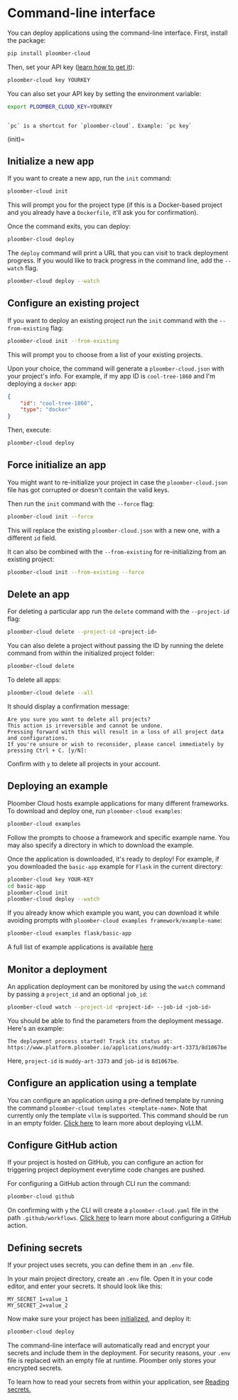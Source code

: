 # Command-line interface

You can deploy applications using the command-line interface. First, install the package:

```sh
pip install ploomber-cloud
```

Then, set your API key ([learn how to get it](../quickstart/apikey.md)):

```sh
ploomber-cloud key YOURKEY
```

You can also set your API key by setting the environment variable:

```sh
export PLOOMBER_CLOUD_KEY=YOURKEY
```

```{tip}

`pc` is a shortcut for `ploomber-cloud`. Example: `pc key`
```

(init)=
## Initialize a new app

If you want to create a new app, run the `init` command:

```sh
ploomber-cloud init
```

This will prompt you for the project type (if this is a Docker-based project and you already have a `Dockerfile`, it'll ask you for confirmation).

Once the command exits, you can deploy:

```sh
ploomber-cloud deploy
```

The `deploy` command will print a URL that you can visit to track deployment progress. If you would like to track progress in the command line,
add the `--watch` flag.

```sh
ploomber-cloud deploy --watch
```

## Configure an existing project

If you want to deploy an existing project run the `init` command with the `--from-existing` flag:

```sh
ploomber-cloud init --from-existing
```

This will prompt you to choose from a list of your existing projects.

Upon your choice, the command will generate a `ploomber-cloud.json` with your project's info. For example, if my app ID is `cool-tree-1860` and I'm deploying a `docker` app:


```json
{
    "id": "cool-tree-1860",
    "type": "docker"
}
```

Then, execute:


```sh
ploomber-cloud deploy
```

## Force initialize an app

You might want to re-initialize your project in case the `ploomber-cloud.json` file has got corrupted or doesn't contain the valid keys.

Then run the `init` command with the `--force` flag:

```sh
ploomber-cloud init --force
```

This will replace the existing `ploomber-cloud.json` with a new one, with a different `id` field.

It can also be combined with the `--from-existing` for re-initializing from an existing project:

```sh
ploomber-cloud init --from-existing --force
```

## Delete an app

For deleting a particular app run the `delete` command with the `--project-id` flag:

```sh 
ploomber-cloud delete --project-id <project-id>
```

You can also delete a project without passing the ID by running the delete command from within the initialized project folder:

```sh 
ploomber-cloud delete
```

To delete all apps:

```sh 
ploomber-cloud delete --all
```

It should display a confirmation message:

```
Are you sure you want to delete all projects?
This action is irreversible and cannot be undone.
Pressing forward with this will result in a loss of all project data and configurations.
If you're unsure or wish to reconsider, please cancel immediately by pressing Ctrl + C. [y/N]: 
```

Confirm with `y` to delete all projects in your account.

## Deploying an example

Ploomber Cloud hosts example applications for many different frameworks. To download and deploy one, run `ploomber-cloud examples`:

```sh
ploomber-cloud examples
```

Follow the prompts to choose a framework and specific example name. You may also specify a directory in which to download the example.

Once the application is downloaded, it's ready to deploy! For example, if you downloaded the `basic-app` example for `Flask` in the current directory:

```sh
ploomber-cloud key YOUR-KEY
cd basic-app
ploomber-cloud init
ploomber-cloud deploy --watch
```

If you already know which example you want, you can download it while avoiding prompts with `ploomber-cloud examples framework/example-name`:

```sh
ploomber-cloud examples flask/basic-app
```

A full list of example applications is available [here](https://github.com/bryannho/doc/tree/main/examples)


## Monitor a deployment

An application deployment can be monitored by using the `watch` command by passing a `project_id` and an optional `job_id`:

```sh
ploomber-cloud watch --project-id <project-id> --job-id <job-id>
```

You should be able to find the parameters from the deployment message. Here's an example:

```
The deployment process started! Track its status at: https://www.platform.ploomber.io/applications/muddy-art-3373/8d1067be
```

Here, `project-id` is `muddy-art-3373` and `job-id` is `8d1067be`.

## Configure an application using a template

You can configure an application using a pre-defined template by running the command `ploomber-cloud templates <template-name>`.
Note that currently only the template `vllm` is supported. 
This command should be run in an empty folder. [Click here](../apps/vllm.md) to learn more about deploying vLLM.

## Configure GitHub action

If your project is hosted on GitHub, you can configure an action for triggering project deployment everytime code changes are pushed.

For configuring a GitHub action through CLI run the command:

```sh 
ploomber-cloud github
```

On confirming with `y` the CLI will create a `ploomber-cloud.yaml` file in the path `.github/workflows`. 
[Click here](../user-guide/github.md#configure-action-through-cli) to learn more about configuring a GitHub action.


## Defining secrets

If your project uses secrets, you can define them in an `.env` file.

In your main project directory, create an `.env` file. Open it in your code editor, and enter your secrets. It should look like this:

```
MY_SECRET_1=value_1
MY_SECRET_2=value_2
```

Now make sure your project has been [initialized](init), and deploy it:

```sh
ploomber-cloud deploy
```

The command-line interface will automatically read and encrypt your secrets and include them in the deployment.
For security reasons, your `.env` file is replaced with an empty file at runtime. Ploomber only stores your encrypted secrets.

To learn how to read your secrets from within your application, see [Reading secrets.](./secrets.md)